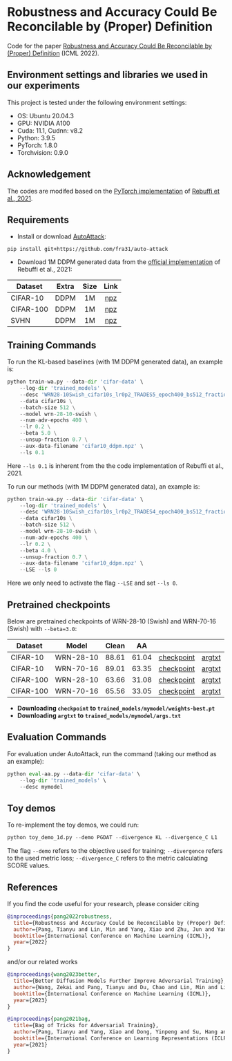 # Robustness and Accuracy Could Be Reconcilable by (Proper) Definition

Code for the paper [Robustness and Accuracy Could Be Reconcilable by (Proper) Definition](https://arxiv.org/pdf/2202.10103.pdf) (ICML 2022).

## Environment settings and libraries we used in our experiments

This project is tested under the following environment settings:
- OS: Ubuntu 20.04.3
- GPU: NVIDIA A100
- Cuda: 11.1, Cudnn: v8.2
- Python: 3.9.5
- PyTorch: 1.8.0
- Torchvision: 0.9.0

## Acknowledgement
The codes are modifed based on the [PyTorch implementation](https://github.com/imrahulr/adversarial_robustness_pytorch) of [Rebuffi et al., 2021](https://arxiv.org/abs/2103.01946).

## Requirements

- Install or download [AutoAttack](https://github.com/fra31/auto-attack):
```
pip install git+https://github.com/fra31/auto-attack
```

- Download 1M DDPM generated data from the [official implementation](https://github.com/deepmind/deepmind-research/tree/master/adversarial_robustness) of Rebuffi et al., 2021:

| Dataset | Extra | Size | Link |
|---|---|:---:|:---:|
| CIFAR-10 | DDPM | 1M | [npz](https://storage.googleapis.com/dm-adversarial-robustness/cifar10_ddpm.npz) |
| CIFAR-100 | DDPM | 1M | [npz](https://storage.googleapis.com/dm-adversarial-robustness/cifar100_ddpm.npz) |
| SVHN | DDPM | 1M | [npz](https://storage.googleapis.com/dm-adversarial-robustness/svhn_ddpm.npz) |

## Training Commands
To run the KL-based baselines (with 1M DDPM generated data), an example is:
```python
python train-wa.py --data-dir 'cifar-data' \
    --log-dir 'trained_models' \
    --desc 'WRN28-10Swish_cifar10s_lr0p2_TRADES5_epoch400_bs512_fraction0p7_ls0p1' \
    --data cifar10s \
    --batch-size 512 \
    --model wrn-28-10-swish \
    --num-adv-epochs 400 \
    --lr 0.2 \
    --beta 5.0 \
    --unsup-fraction 0.7 \
    --aux-data-filename 'cifar10_ddpm.npz' \
    --ls 0.1
```
Here `--ls 0.1` is inherent from the the code implementation of Rebuffi et al., 2021.


To run our methods (with 1M DDPM generated data), an example is:
```python
python train-wa.py --data-dir 'cifar-data' \
    --log-dir 'trained_models' \
    --desc 'WRN28-10Swish_cifar10s_lr0p2_TRADES4_epoch400_bs512_fraction0p7_LSE' \
    --data cifar10s \
    --batch-size 512 \
    --model wrn-28-10-swish \
    --num-adv-epochs 400 \
    --lr 0.2 \
    --beta 4.0 \
    --unsup-fraction 0.7 \
    --aux-data-filename 'cifar10_ddpm.npz' \
    --LSE --ls 0
```
Here we only need to activate the flag `--LSE` and set `--ls 0`.

## Pretrained checkpoints

Below are pretrained checkpoints of WRN-28-10 (Swish) and WRN-70-16 (Swish) with `--beta=3.0`:

| Dataset | Model | Clean | AA | | |
|---|---|:---:|:---:|:---:|:---:|
| CIFAR-10 | WRN-28-10 | 88.61 | 61.04| [checkpoint](https://ml.cs.tsinghua.edu.cn/~tianyu/SCORE/checkpoints/CIFAR-10/WRN-28-10_cifar10.pt) | [argtxt](https://ml.cs.tsinghua.edu.cn/~tianyu/SCORE/checkpoints/CIFAR-10/WRN-28-10_cifar10_args.txt)
| CIFAR-10 | WRN-70-16 | 89.01 | 63.35| [checkpoint](https://ml.cs.tsinghua.edu.cn/~tianyu/SCORE/checkpoints/CIFAR-10/WRN-70-16_cifar10.pt) | [argtxt](https://ml.cs.tsinghua.edu.cn/~tianyu/SCORE/checkpoints/CIFAR-10/WRN-70-16_cifar10_args.txt)
| CIFAR-100 | WRN-28-10 | 63.66 | 31.08 | [checkpoint](https://ml.cs.tsinghua.edu.cn/~tianyu/SCORE/checkpoints/CIFAR-100/WRN-28-10_cifar100.pt) | [argtxt](https://ml.cs.tsinghua.edu.cn/~tianyu/SCORE/checkpoints/CIFAR-100/WRN-28-10_cifar100_args.txt)
| CIFAR-100 | WRN-70-16 | 65.56 | 33.05 | [checkpoint](https://ml.cs.tsinghua.edu.cn/~tianyu/SCORE/checkpoints/CIFAR-100/WRN-70-16_cifar100.pt) | [argtxt](https://ml.cs.tsinghua.edu.cn/~tianyu/SCORE/checkpoints/CIFAR-100/WRN-70-16_cifar100_args.txt)

- **Downloading `checkpoint` to `trained_models/mymodel/weights-best.pt`**
- **Downloading `argtxt` to `trained_models/mymodel/args.txt`**

## Evaluation Commands
For evaluation under AutoAttack, run the command (taking our method as an example):
```python
python eval-aa.py --data-dir 'cifar-data' \
    --log-dir 'trained_models' \
    --desc mymodel
```

## Toy demos
To re-implement the toy demos, we could run:
```python
python toy_demo_1d.py --demo PGDAT --divergence KL --divergence_C L1
```
The flag `--demo` refers to the objective used for training; `--divergence` refers to the used metric loss; `--divergence_C` refers to the metric calculating SCORE values.

## References
If you find the code useful for your research, please consider citing
```bib
@inproceedings{pang2022robustness,
  title={Robustness and Accuracy Could be Reconcilable by (Proper) Definition},
  author={Pang, Tianyu and Lin, Min and Yang, Xiao and Zhu, Jun and Yan, Shuicheng},
  booktitle={International Conference on Machine Learning (ICML)},
  year={2022}
}
```

and/or our related works
```bib
@inproceedings{wang2023better,
  title={Better Diffusion Models Further Improve Adversarial Training},
  author={Wang, Zekai and Pang, Tianyu and Du, Chao and Lin, Min and Liu, Weiwei and Yan, Shuicheng},
  booktitle={International Conference on Machine Learning (ICML)},
  year={2023}
}
```
```bib
@inproceedings{pang2021bag,
  title={Bag of Tricks for Adversarial Training},
  author={Pang, Tianyu and Yang, Xiao and Dong, Yinpeng and Su, Hang and Zhu, Jun},
  booktitle={International Conference on Learning Representations (ICLR)},
  year={2021}
}
```
